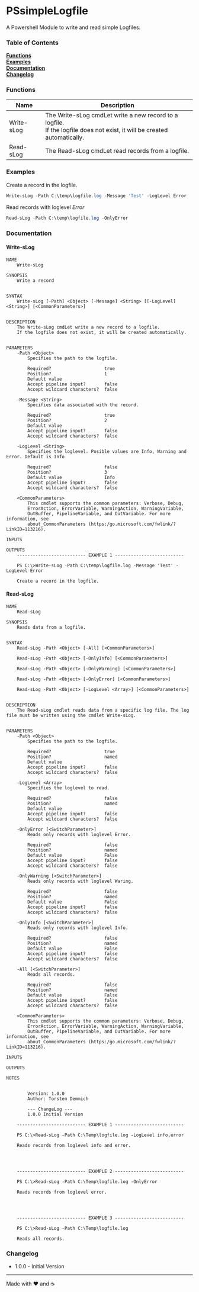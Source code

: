 # PSsimpleLogfile
A Powershell Module to write and read simple Logfiles.

### Table of Contents
**[Functions](#functions)**<br>
**[Examples](#examples)**<br>
**[Documentation](#documentation)**<br>
**[Changelog](#changelog)**<br>


### Functions
| Name       | Description                                                                                                             |
| ---------- | ----------------------------------------------------------------------------------------------------------------------- |
| Write-sLog | The Write-sLog cmdLet write a new record to a logfile.<br> If the logfile does not exist, it will be created automatically. |
| Read-sLog  | The Read-sLog cmdLet read records from a logfile.                                                                       |

### Examples
Create a record in the logfile.
```Powershell
Write-sLog -Path C:\temp\logfile.log -Message 'Test' -LogLevel Error
```
Read records with loglevel _Error_
```powershell
Read-sLog -Path C:\temp\logfile.log -OnlyError
```

### Documentation
#### Write-sLog
```
NAME
    Write-sLog

SYNOPSIS
    Write a record


SYNTAX
    Write-sLog [-Path] <Object> [-Message] <String> [[-LogLevel] <String>] [<CommonParameters>]


DESCRIPTION
    The Write-sLog cmdLet write a new record to a logfile.
    If the logfile does not exist, it will be created automatically.


PARAMETERS
    -Path <Object>
        Specifies the path to the logfile.

        Required?                    true
        Position?                    1
        Default value
        Accept pipeline input?       false
        Accept wildcard characters?  false

    -Message <String>
        Specifies data associated with the record.

        Required?                    true
        Position?                    2
        Default value
        Accept pipeline input?       false
        Accept wildcard characters?  false

    -LogLevel <String>
        Specifies the loglevel. Posible values are Info, Warning and Error. Default is Info

        Required?                    false
        Position?                    3
        Default value                Info
        Accept pipeline input?       false
        Accept wildcard characters?  false

    <CommonParameters>
        This cmdlet supports the common parameters: Verbose, Debug,
        ErrorAction, ErrorVariable, WarningAction, WarningVariable,
        OutBuffer, PipelineVariable, and OutVariable. For more information, see
        about_CommonParameters (https:/go.microsoft.com/fwlink/?LinkID=113216).

INPUTS

OUTPUTS
    -------------------------- EXAMPLE 1 --------------------------

    PS C:\>Write-sLog -Path C:\temp\logfile.log -Message 'Test' -LogLevel Error

    Create a record in the logfile.
```
#### Read-sLog
```
NAME
    Read-sLog

SYNOPSIS
    Reads data from a logfile.


SYNTAX
    Read-sLog -Path <Object> [-All] [<CommonParameters>]

    Read-sLog -Path <Object> [-OnlyInfo] [<CommonParameters>]

    Read-sLog -Path <Object> [-OnlyWarning] [<CommonParameters>]

    Read-sLog -Path <Object> [-OnlyError] [<CommonParameters>]

    Read-sLog -Path <Object> [-LogLevel <Array>] [<CommonParameters>]


DESCRIPTION
    The Read-sLog cmdlet reads data from a specific log file. The log file must be written using the cmdlet Write-sLog.


PARAMETERS
    -Path <Object>
        Specifies the path to the logfile.

        Required?                    true
        Position?                    named
        Default value
        Accept pipeline input?       false
        Accept wildcard characters?  false

    -LogLevel <Array>
        Specifies the loglevel to read.

        Required?                    false
        Position?                    named
        Default value
        Accept pipeline input?       false
        Accept wildcard characters?  false

    -OnlyError [<SwitchParameter>]
        Reads only records with loglevel Error.

        Required?                    false
        Position?                    named
        Default value                False
        Accept pipeline input?       false
        Accept wildcard characters?  false

    -OnlyWarning [<SwitchParameter>]
        Reads only records with loglevel Waring.

        Required?                    false
        Position?                    named
        Default value                False
        Accept pipeline input?       false
        Accept wildcard characters?  false

    -OnlyInfo [<SwitchParameter>]
        Reads only records with loglevel Info.

        Required?                    false
        Position?                    named
        Default value                False
        Accept pipeline input?       false
        Accept wildcard characters?  false

    -All [<SwitchParameter>]
        Reads all records.

        Required?                    false
        Position?                    named
        Default value                False
        Accept pipeline input?       false
        Accept wildcard characters?  false

    <CommonParameters>
        This cmdlet supports the common parameters: Verbose, Debug,
        ErrorAction, ErrorVariable, WarningAction, WarningVariable,
        OutBuffer, PipelineVariable, and OutVariable. For more information, see
        about_CommonParameters (https:/go.microsoft.com/fwlink/?LinkID=113216).

INPUTS

OUTPUTS

NOTES


        Version: 1.0.0
        Author: Torsten Demmich

        --- ChangeLog ---
        1.0.0 Initial Version

    -------------------------- EXAMPLE 1 --------------------------

    PS C:\>Read-sLog -Path C:\Temp\logfile.log -LogLevel info,error

    Reads records from loglevel info and error.




    -------------------------- EXAMPLE 2 --------------------------

    PS C:\>Read-sLog -Path C:\Temp\logfile.log -OnlyError

    Reads records from loglevel error.




    -------------------------- EXAMPLE 3 --------------------------

    PS C:\>Read-sLog -Path C:\Temp\logfile.log

    Reads all records.
```
### Changelog

- 1.0.0 - Initial Version
---
Made with :heart: and :coffee: